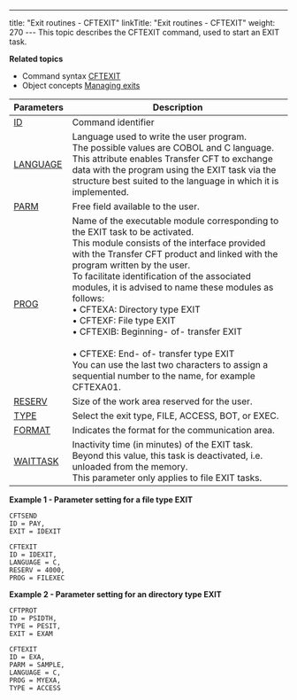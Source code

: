 ---
title: "Exit routines - CFTEXIT"
linkTitle: "Exit routines - CFTEXIT"
weight: 270
--- <span id="Activating_an_exit_command_line"></span>This topic describes the
CFTEXIT command, used to start an EXIT task.

********Related
topics********

- Command syntax
    [CFTEXIT](../../../command_summary#CFTEXIT)
- Object concepts
    [Managing exits](../../../../app_integration_intro/managing_exits)

| Parameters  | Description  |
| --- | --- |
| [ID](../../../command_summary/parameter_intro/id) | Command identifier |
| [LANGUAGE](../../../command_summary/parameter_intro/language) | Language used to write the user program.<br/> The possible values are COBOL and C language.<br/> This attribute enables Transfer CFT to exchange data with the program using the EXIT task via the structure best suited to the language in which it is implemented. |
| [PARM](../../../command_summary/parameter_intro/parm)  | Free field available to the user. |
| [PROG](../../../command_summary/parameter_intro/prog) | Name of the executable module corresponding to the EXIT task to be activated.<br/> This module consists of the interface provided with the Transfer CFT product and linked with the program written by the user.<br/> To facilitate identification of the associated modules, it is advised to name these modules as follows:<br/> • CFTEXA: Directory type EXIT<br/> • CFTEXF: File type EXIT<br/> • CFTEXIB: Beginning- of- transfer EXIT<br/><br/> • CFTEXE: End- of- transfer type EXIT<br/> You can use the last two characters to assign a sequential number to the name, for example CFTEXA01. |
| [RESERV](../../../command_summary/parameter_intro/reserv) | Size of the work area reserved for the user. |
| [TYPE](../../../command_summary/parameter_intro/type) | Select the exit type, FILE, ACCESS, BOT, or EXEC. |
| [FORMAT](../../../command_summary/parameter_intro/format) | Indicates the format for the communication area. |
| [WAITTASK](../../../command_summary/parameter_intro/waittask) | Inactivity time (in minutes) of the EXIT task. Beyond this value, this task is deactivated, i.e. unloaded from the memory.<br/> This parameter only applies to file EXIT tasks. |

****Example 1 - Parameter setting for a file
type EXIT****

```
CFTSEND
ID = PAY,
EXIT = IDEXIT
```

```
CFTEXIT
ID = IDEXIT,
LANGUAGE = C,
RESERV = 4000,
PROG = FILEXEC
```

****Example 2 - Parameter setting for an directory
type EXIT****

```
CFTPROT
ID = PSIDTH,
TYPE = PESIT,
EXIT = EXAM

```

```
CFTEXIT
ID = EXA,
PARM = SAMPLE,
LANGUAGE = C,
PROG = MYEXA,
TYPE = ACCESS
```
